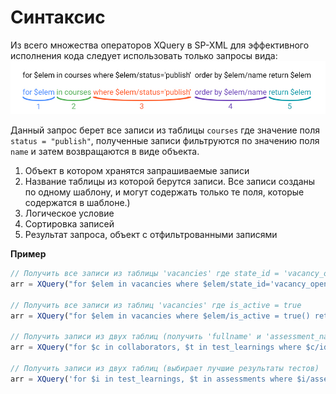 # Синтаксис

Из всего множества операторов XQuery в SP-XML для эффективного  
исполнения кода следует использовать только запросы вида:  
[![](/Code/Functions/WorkingWithDatabase/XQuery/Syntax/1.jpg)](/Code/Functions/WorkingWithDatabase/XQuery/Syntax/1.jpg)

Данный запрос берет все записи из таблицы `courses` где значение поля `status = "publish"`, полученные записи фильтруются по значению поля `name` и затем возвращаются в виде объекта.

1. Объект в котором хранятся запрашиваемые записи
2. Название таблицы из которой берутся записи. Все записи созданы по одному шаблону, и могут содержать только те поля, которые содержатся в шаблоне.\)
3. Логическое условие
4. Сортировка записей
5. Результат запроса, объект с отфильтрованными записями

**Пример**

```js
// Получить все записи из таблицы 'vacancies' где state_id = 'vacancy_opened'
arr = XQuery("for $elem in vacancies where $elem/state_id='vacancy_opened' return $elem");

// Получить все записи из таблиц 'vacancies' где is_active = true
arr = XQuery("for $elem in vacancies where $elem/is_active = true() return $elem");

// Получить записи из двух таблиц (получить 'fullname' и 'assessment_name' из таблиц 'collaborators' и 'test_learnings')
arr = XQuery("for $c in collaborators, $t in test_learnings where $c/id=$t/person_id return $c/fullname, $t/assessment_name"));

// Получить записи из двух таблиц (выбирает лучшие результаты тестов)
arr = XQuery('for $i in test_learnings, $t in assessments where $i/assessment_id=$t/id and ($t/code="00001" or $t/code="00002" or $t/code="00003" or $t/code="00004") order by $i/score descending return $i');
```



